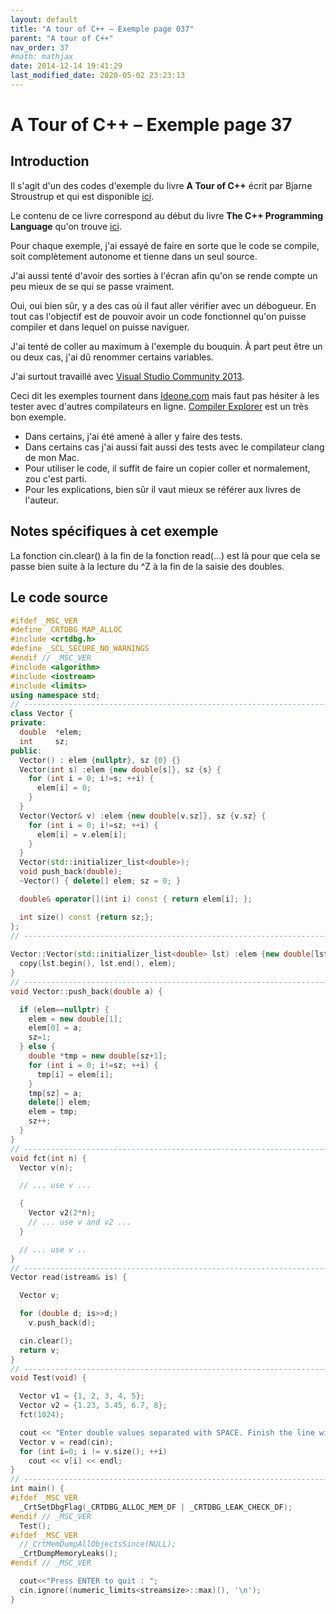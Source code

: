 ```yaml
---
layout: default
title: "A tour of C++ – Exemple page 037"
parent: "A tour of C++"
nav_order: 37
#math: mathjax
date: 2014-12-14 19:41:29
last_modified_date: 2020-05-02 23:23:13
---
```


# A Tour of C++ – Exemple page 37

## Introduction
Il s'agit d'un des codes d'exemple du livre **A Tour of C++** écrit par Bjarne Stroustrup et qui est disponible [ici](http://www.amazon.fr/Tour-C-Bjarne-Stroustrup/dp/0321958314/ref%3Dsr_1_1?ie=UTF8&qid=1416699327&sr=8-1&keywords=a+tour+of+c%2B%2B). 

Le contenu de ce livre correspond au début du livre **The C++ Programming Language** qu'on trouve [ici](http://www.amazon.fr/The-Programming-Language-Bjarne-Stroustrup/dp/0321563840/ref%3Dpd_sim_eb_3?ie=UTF8&refRID=0CR047TTJV1HA6CVA9XA).

Pour chaque exemple, j'ai essayé de faire en sorte que le code se compile, soit complètement autonome et tienne dans un seul source.

J'ai aussi tenté d'avoir des sorties à l'écran afin qu'on se rende compte un peu mieux de se qui se passe vraiment.

Oui, oui bien sûr, y a des cas où il faut aller vérifier avec un débogueur.
En tout cas l'objectif est de pouvoir avoir un code fonctionnel qu'on puisse compiler et dans lequel on puisse naviguer.

J'ai tenté de coller au maximum à l'exemple du bouquin. À part peut être un ou deux cas, j'ai dû renommer certains variables.

J'ai surtout travaillé avec [Visual Studio Community 2013](http://www.visualstudio.com/products/visual-studio-community-vs).

Ceci dit les exemples tournent dans [Ideone.com](http://ideone.com/) mais faut pas hésiter à les tester avec d'autres compilateurs en ligne. [Compiler Explorer](https://godbolt.org/) est un très bon exemple.

* Dans certains, j'ai été amené à aller y faire des tests.  
* Dans certains cas j'ai aussi fait aussi des tests avec le compilateur clang de mon Mac.  
* Pour utiliser le code, il suffit de faire un copier coller et normalement, zou c'est parti.  
* Pour les explications, bien sûr il vaut mieux se référer aux livres de l'auteur.  


## Notes spécifiques à cet exemple


La fonction cin.clear() à la fin de la fonction read(...) est là pour que cela se passe bien suite à la lecture du ^Z à la fin de la saisie des doubles.


## Le code source

```cpp
#ifdef _MSC_VER
#define _CRTDBG_MAP_ALLOC
#include <crtdbg.h>
#define _SCL_SECURE_NO_WARNINGS                                                 // Avoid error with copy(...) in the initializer list ctor
#endif // _MSC_VER
#include <algorithm>
#include <iostream>
#include <limits>
using namespace std;
// ----------------------------------------------------------------------------
class Vector {
private:
  double  *elem;                                                                // elem points to an array of sz doubles
  int     sz;
public:
  Vector() : elem {nullptr}, sz {0} {}                                          // default constructor
  Vector(int s) :elem {new double[s]}, sz {s} {                                 // constructor: acquire resources
    for (int i = 0; i!=s; ++i) {                                                // initialize elements
      elem[i] = 0;
    }
  }
  Vector(Vector& v) :elem {new double[v.sz]}, sz {v.sz} {                       // copy constructor. Used in function read()
    for (int i = 0; i!=sz; ++i) {                                               // initialize elements
      elem[i] = v.elem[i];
    }
  }
  Vector(std::initializer_list<double>);                                        // initialize with a list of doubles
  void push_back(double);                                                       // add element at end, increasing the size by one
  ~Vector() { delete[] elem; sz = 0; }                                          // destructor: release resources

  double& operator[](int i) const { return elem[i]; };

  int size() const {return sz;};
};
// ----------------------------------------------------------------------------
                                                                                // initialize with a list
Vector::Vector(std::initializer_list<double> lst) :elem {new double[lst.size()]}, sz {static_cast<int>(lst.size())} {
  copy(lst.begin(), lst.end(), elem);                                           // copy from lst into elem (§10.6)
}
// ----------------------------------------------------------------------------
void Vector::push_back(double a) {

  if (elem==nullptr) {
    elem = new double[1];
    elem[0] = a;
    sz=1;
  } else {
    double *tmp = new double[sz+1];
    for (int i = 0; i!=sz; ++i) {                                                // initialize elements
      tmp[i] = elem[i];
    }
    tmp[sz] = a;
    delete[] elem;
    elem = tmp;
    sz++;
  }
}
// ----------------------------------------------------------------------------
void fct(int n) {
  Vector v(n);

  // ... use v ...

  {
    Vector v2(2*n);
    // ... use v and v2 ...
  }                                                                             // v2 is destroyed here

  // ... use v ..
}                                                                               // v is destroyed here
// ----------------------------------------------------------------------------
Vector read(istream& is) {

  Vector v;

  for (double d; is>>d;)                                                        // read floating-point values into d
    v.push_back(d);                                                             // add d to v

  cin.clear();
  return v;                                                                     // Make a copy using copy constructor, delete v then return
}
// ----------------------------------------------------------------------------
void Test(void) {

  Vector v1 = {1, 2, 3, 4, 5};                                                  // v1 has 5 elements
  Vector v2 = {1.23, 3.45, 6.7, 8};                                             // v2 has 4 elements
  fct(1024);

  cout << "Enter double values separated with SPACE. Finish the line with CTRL+Z : ";
  Vector v = read(cin);
  for (int i=0; i != v.size(); ++i)
    cout << v[i] << endl;
}
// ----------------------------------------------------------------------------
int main() {
#ifdef _MSC_VER
  _CrtSetDbgFlag(_CRTDBG_ALLOC_MEM_DF | _CRTDBG_LEAK_CHECK_DF);
#endif // _MSC_VER
  Test();
#ifdef _MSC_VER
  //_CrtMemDumpAllObjectsSince(NULL);                                             // Begins the dump from the start of program execution
  _CrtDumpMemoryLeaks();
#endif // _MSC_VER

  cout<<"Press ENTER to quit : ";
  cin.ignore((numeric_limits<streamsize>::max)(), '\n');
}
```
